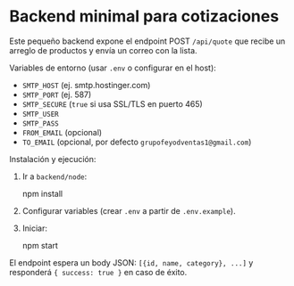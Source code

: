# Backend minimal para cotizaciones

Este pequeño backend expone el endpoint POST `/api/quote` que recibe un arreglo de productos y envía un correo con la lista.

Variables de entorno (usar `.env` o configurar en el host):

- `SMTP_HOST` (ej. smtp.hostinger.com)
- `SMTP_PORT` (ej. 587)
- `SMTP_SECURE` (`true` si usa SSL/TLS en puerto 465)
- `SMTP_USER`
- `SMTP_PASS`
- `FROM_EMAIL` (opcional)
- `TO_EMAIL` (opcional, por defecto `grupofeyodventas1@gmail.com`)

Instalación y ejecución:

1. Ir a `backend/node`:

   npm install

2. Configurar variables (crear `.env` a partir de `.env.example`).

3. Iniciar:

   npm start

El endpoint espera un body JSON: `[{id, name, category}, ...]` y responderá `{ success: true }` en caso de éxito.
